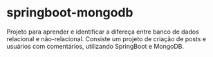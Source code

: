 # springboot-mongodb

Projeto para aprender e identificar a difereça entre banco de dados relacional e não-relacional. Consiste um projeto de criação de posts e usuários com comentários, utilizando SpringBoot e MongoDB.
